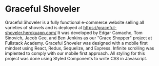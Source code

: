 # Graceful Shoveler

Graceful Shoveler is a fully functional e-commerce website selling all varieties of shovels and is deployed at https://graceful-shoveler.herokuapp.com/ It was developed by Edgar Camacho, Tom Sinovich, Jacob Gee, and Ben Jenkins as our "Grace Shopper" project at Fullstack Academy. Graceful Shoveler was designed with a mobile first mindset using React, Redux, Sequelize, and Express. Infinite scrolling was implented to comply with our mobile first approach. All styling for this project was done using Styled Components to write CSS in Javascript.
